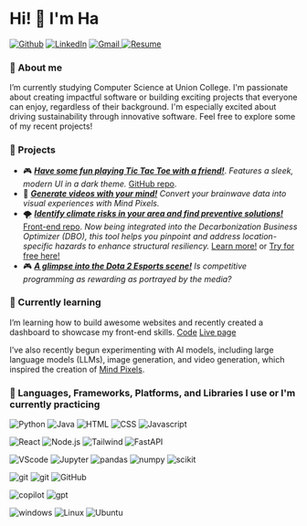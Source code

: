 # Hi! 👋 I'm Ha
<p>
  <a href="https://github.com/HaTruong05" target="_blank"><img alt="Github" src="https://img.shields.io/badge/GitHub-%2312100E.svg?&style=for-the-badge&logo=Github&logoColor=white" /></a> 
  <a href="https://www.linkedin.com/in/hahtruong/" target="_blank"><img alt="LinkedIn" src="https://img.shields.io/badge/linkedin-%230077B5.svg?&style=for-the-badge&logo=linkedin&logoColor=white" /></a> 
  <a href="truongh@union.edu" target="_blank"><img alt="Gmail" src="https://img.shields.io/badge/Gmail-D14836?style=for-the-badge&logo=gmail&logoColor=white" />
</a>
  <a href="https://drive.google.com/file/d/1Ev6bF90337zxCSU8OeXsZ3AGRIa_Cx5B/view?usp=sharing" target=_blank"><img alt="Resume" src="https://img.shields.io/badge/-Resume-lightgrey?&style=for-the-badge" /></a>
</p>

### 💬 About me
I’m currently studying Computer Science at Union College. I'm passionate about creating impactful software or building exciting projects that everyone can enjoy, 
regardless of their background. I'm especially excited about driving sustainability through innovative software. Feel free to explore some of my recent projects!

### 💬 Projects
- 🎮 [***Have some fun playing Tic Tac Toe with a friend!***](https://hatruong05.github.io/JS-Tic-Tac-Toe/). *Features a sleek, modern UI in a dark theme.* [GitHub repo](https://github.com/HaTruong05/JS-Tic-Tac-Toe).
- 🧠 [***Generate videos with your mind!***](https://github.com/HaTruong05) *Convert your brainwave data into visual experiences with Mind Pixels.*
- 🌪️ [***Identify climate risks in your area and find preventive solutions!***](https://github.com/MiguelPimentel97/crisp-x) [Front-end repo](https://github.com/Priyankaa2503/crisp-x-frontend).
*Now being integrated into the Decarbonization Business Optimizer (DBO), this tool helps you pinpoint and address location-specific hazards to enhance structural resiliency.*
[Learn more!](https://www.siemens.com/us/en/company/press/siemens-stories/usa/decarbonization-business-optimizer-green-power-siemens.html)
or [Try for free here!](https://www.dbo.siemens.com/projects)
- 🎮 [***A glimpse into the Dota 2 Esports scene!***](https://github.com/HaTruong05/Dota-2-Esports/blob/main/Dota2_Project.ipynb) *Is competitive programming as rewarding as portrayed by the media?*

### 💬 Currently learning
I’m learning how to build awesome websites and recently created a dashboard to showcase my front-end skills.
[Code](https://github.com/HaTruong05/admin-dashboard) [Live page](https://hatruong05.github.io/admin-dashboard/)

I’ve also recently begun experimenting with AI models, including large language models (LLMs), image generation, and video generation, which inspired the creation of [Mind Pixels](https://github.com/HaTruong05).

### 💬 Languages, Frameworks, Platforms, and Libraries I use or I'm currently practicing
<p>
  <a target="_blank"><img alt="Python" src="https://img.shields.io/badge/Python-3776AB?style=for-the-badge&logo=python&logoColor=white" /></a>
  <a target="_blank"><img alt="Java" src="https://img.shields.io/badge/Java-ED8B00?style=for-the-badge&logo=java&logoColor=white" /></a>
  <a target="_blank"><img alt="HTML" src="https://img.shields.io/badge/HTML-239120?style=for-the-badge&logo=html5&logoColor=white" /></a>
  <a target="_blank"><img alt="CSS" src="https://img.shields.io/badge/CSS3-1572B6?style=for-the-badge&logo=css3&logoColor=white" /></a>
  <a target="_blank"><img alt="Javascript" src="https://img.shields.io/badge/JavaScript-F7DF1E?style=for-the-badge&logo=javascript&logoColor=black" /></a>

  <a target="_blank"><img alt="React" src="https://img.shields.io/badge/React-20232A?style=for-the-badge&logo=react&logoColor=61DAFB" /></a>
  <a target="_blank"><img alt="Node.js" src="https://img.shields.io/badge/Node%20js-339933?style=for-the-badge&logo=nodedotjs&logoColor=white" /></a>
  <a target="_blank"><img alt="Tailwind" src="https://img.shields.io/badge/Tailwind_CSS-38B2AC?style=for-the-badge&logo=tailwind-css&logoColor=white" /></a>
  <a target="_blank"><img alt="FastAPI" src="https://img.shields.io/badge/FastAPI-005571?style=for-the-badge&logo=fastapi" /></a>

  <a target="_blank"><img alt="VScode" src="https://img.shields.io/badge/VSCode-0078D4?style=for-the-badge&logo=visual%20studio%20code&logoColor=white" /></a>
   <a target="_blank"><img alt="Jupyter" src="https://img.shields.io/badge/Jupyter-F37626.svg?&style=for-the-badge&logo=Jupyter&logoColor=white" /></a>
  <a target="_blank"><img alt="pandas" src="https://img.shields.io/badge/pandas-%23150458.svg?style=for-the-badge&logo=pandas&logoColor=white" /></a>
  <a target="_blank"><img alt="numpy" src="https://img.shields.io/badge/numpy-%23013243.svg?style=for-the-badge&logo=numpy&logoColor=white" /></a>
  <a target="_blank"><img alt="scikit" src="https://img.shields.io/badge/scikit--learn-%23F7931E.svg?style=for-the-badge&logo=scikit-learn&logoColor=white" /></a>

  <a target="_blank"><img alt="git" src="https://img.shields.io/badge/-Git-F05032?style=for-the-badge&logo=git&logoColor=white" /></a>
  <a target="_blank"><img alt="git" src="https://img.shields.io/badge/powershell-5391FE?style=for-the-badge&logo=powershell&logoColor=white" /></a>
  <a target="_blank"><img alt="GitHub" src="https://img.shields.io/badge/GitHub-100000?style=for-the-badge&logo=github&logoColor=white" /></a>
  
  <a target="_blank"><img alt="copilot" src="https://img.shields.io/badge/github%20copilot-000000?style=for-the-badge&logo=githubcopilot&logoColor=white" /></a>
  <a target="_blank"><img alt="gpt" src="https://img.shields.io/badge/ChatGPT-74aa9c?style=for-the-badge&logo=openai&logoColor=white" /></a>

  <a target="_blank"><img alt="windows" src="https://img.shields.io/badge/Windows-0078D6?style=for-the-badge&logo=windows&logoColor=white" /></a>
  <a target="_blank"><img alt="Linux" src="https://img.shields.io/badge/Linux-FCC624?style=for-the-badge&logo=linux&logoColor=black" /></a>
  <a target="_blank"><img alt="Ubuntu" src="https://img.shields.io/badge/Ubuntu-E95420?style=for-the-badge&logo=ubuntu&logoColor=white" /></a>
</p>                                                                                                               
                                                                                                                                              
<!--
Here are some ideas to get you started:
- 👯 I’m looking to collaborate on ...
- 🤔 I’m looking for help with ...
-  Ask me about ...
- 😄 Pronouns: ...
-  Fun fact: ...
- 📈 **My GitHub Stats:**

<p>
  <img height="180em" src="https://github-readme-stats.vercel.app/api?username=MiguelPimentel97&hide=stars&count_private=true&include_all_commits=true" />
  <img height="180em" src="https://github-readme-stats.vercel.app/api/top-langs/?username=MiguelPimentel97&count_private=true&include_all_commits=true&show_icons=true&layout=compact&langs_count=8"/>
 </p>
 
 <p>
  <a href="https://github.com/MiguelPimentel97" target="_blank"><img alt="Github" src="https://img.shields.io/badge/MiguelPimentel97-738C86?style=for-the-badge&logo=github&logoColor=white" /></a> 
  <a href="https://www.linkedin.com/in/miguelvpimentel" target="_blank"><img alt="LinkedIn" src="https://img.shields.io/badge/miguelvpimentel-738C86?style=for-the-badge&logo=linkedin&logoColor=white" /></a> 
  <a href="mailto:miguelvpimentel97@gmail.com" target="_blank"><img alt="Gmail" src="https://img.shields.io/badge/miguelvpimentel97@gmail.com-738C86?style=for-the-badge&logo=gmail&logoColor=white" /></a>
  <a href="https://drive.google.com/file/d/1-KiWV-9c0XXUGnQySlOCfMmPBBUTqHCR/view?usp=sharing" target=_blank"><img alt="Resume" src="https://img.shields.io/badge/-Resume-lightgrey?&style=for-the-badge" /></a>
</p>

-->
